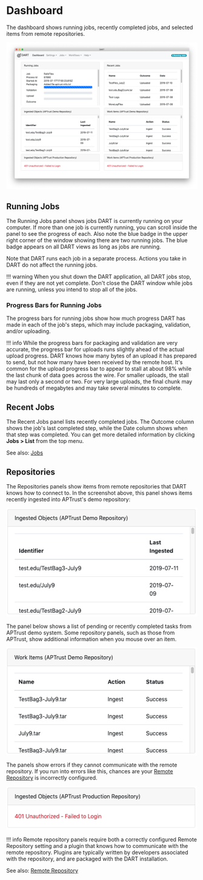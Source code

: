 # Dashboard

The dashboard shows running jobs, recently completed jobs, and selected items from remote repositories.

![Dashboard](../img/dashboard/dashboard.png)

## Running Jobs

The Running Jobs panel shows jobs DART is currently running on your computer. If more than one job is currently running, you can scroll inside the panel to see the progress of each. Also note the blue badge in the upper right corner of the window showing there are two running jobs. The blue badge appears on all DART views as long as jobs are running.

Note that DART runs each job in a separate process. Actions you take in DART do not affect the running jobs.

!!! warning
    When you shut down the DART application, all DART jobs stop, even if they
    are not yet complete. Don't close the DART window while jobs are running,
    unless you intend to stop all of the jobs.

### Progress Bars for Running Jobs

The progress bars for running jobs show how much progress DART has made in each of the job's steps, which may include packaging, validation, and/or uploading.

!!! info
    While the progress bars for packaging and validation are very accurate, the
    progress bar for uploads runs slightly ahead of the actual upload progress.
    DART knows how many bytes of an upload it has prepared to send, but not how
    many have been received by the remote host. It's common for the upload
    progress bar to appear to stall at about 98% while the last chunk of data
    goes across the wire. For smaller uploads, the stall may last only a second
    or two. For very large uploads, the final chunk may be hundreds of megabytes
    and may take several minutes to complete.

## Recent Jobs

The Recent Jobs panel lists recently completed jobs. The Outcome column shows the job's last completed step, while the Date column shows when that step was completed. You can get more detailed information by clicking <b>Jobs &gt; List</b> from the top menu.

See also: [Jobs](jobs/index.md)

## Repositories

The Repositories panels show items from remote repositories that DART knows how to connect to. In the screenshot above, this panel shows items recently ingested into APTrust's demo repository:

![Items ingested into APTrust demo system](../img/dashboard/aptrust_ingested.png)

The panel below shows a list of pending or recently completed tasks from APTrust demo system. Some repository panels, such as those from APTrust, show additional information when you mouse over an item.

![List of work items in APTrust demo system](../img/dashboard/aptrust_work_items.png)

The panels show errors if they cannot communicate with the remote repository. If you run into errors like this, chances are your [Remote Repository](settings/remote_repositories.md) is incorrectly configured.

![APTrust production repository login failure](../img/dashboard/repo_login_failure.png)

!!! info
    Remote repository panels require both a correctly configured Remote Repository
    setting and a plugin that knows how to communicate with the remote repository.
    Plugins are typically written by developers associated with the repository,
    and are packaged with the DART installation.

See also: [Remote Repository](settings/remote_repositories.md)
